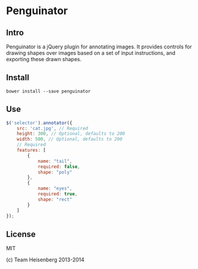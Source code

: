 # Penguinator

## Intro

Penguinator is a jQuery plugin for annotating images. It provides controls for drawing shapes over images based on a set of input instructions, and exporting these drawn shapes.

## Install

`bower install --save penguinator`

## Use

```js
$('selector').annotator({
    src: 'cat.jpg', // Required
    height: 300, // Optional, defaults to 200
    width: 500, // Optional, defaults to 200
    // Required
    features: [
        {
            name: "tail",
            required: false,
            shape: "poly"
        },
        {
            name: "eyes",
            required: true,
            shape: "rect"
        }
    ]
});
```

## License

MIT

(c) Team Heisenberg 2013-2014

